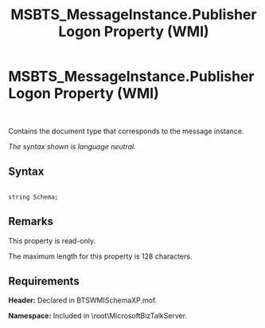 ﻿---
title: MSBTS_MessageInstance.PublisherLogon Property (WMI)
TOCTitle: MSBTS_MessageInstance.PublisherLogon Property (WMI)
ms:assetid: a49192f3-4c0e-4bc8-bc03-d103dd83b58f
ms:mtpsurl: https://msdn.microsoft.com/en-us/library/Aa577865(v=BTS.80)
ms:contentKeyID: 51530256
ms.date: 08/30/2017
mtps_version: v=BTS.80
---

# MSBTS\_MessageInstance.PublisherLogon Property (WMI)

 

Contains the document type that corresponds to the message instance.

*The syntax shown is language neutral.*

## Syntax

``` 
  
string Schema;  
```

## Remarks

This property is read-only.

The maximum length for this property is 128 characters.

## Requirements

**Header:** Declared in BTSWMISchemaXP.mof.

**Namespace:** Included in \\root\\MicrosoftBizTalkServer.

